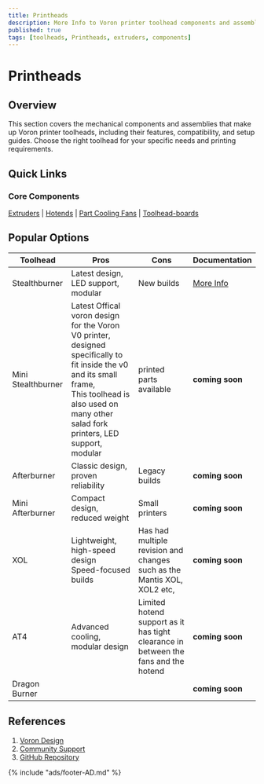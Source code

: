 ```yaml
---
title: Printheads
description: More Info to Voron printer toolhead components and assemblies
published: true
tags: [toolheads, Printheads, extruders, components]
---
```


# Printheads

## Overview
This section covers the mechanical components and assemblies that make up Voron printer toolheads, including their features, compatibility, and setup guides. Choose the right toolhead for your specific needs and printing requirements.

## Quick Links

### Core Components
[Extruders](extruders/index.md) | [Hotends](hotends/index.md) | [Part Cooling Fans](../electronics/fans/index.md) | [Toolhead-boards](toolhead-boards/index.md)

## Popular Options

| Toolhead | Pros | Cons | Documentation |
|----------|----------|----------|---------------|
| Stealthburner | Latest design, LED support, modular | New builds | [More Info](stealthburner/index.md) |
| Mini Stealthburner | Latest Offical voron design for the Voron V0 printer, designed specifically to fit inside the v0 and its small frame, <br> This toolhead is also used on many other salad fork printers, LED support, modular | printed parts available | **coming soon** |
| Afterburner | Classic design, proven reliability | Legacy builds | **coming soon** |
| Mini Afterburner | Compact design, reduced weight | Small printers | **coming soon** |
| XOL | Lightweight, high-speed design <br> Speed-focused builds | Has had multiple revision and changes such as the Mantis XOL, XOL2 etc, | **coming soon** |
| AT4 | Advanced cooling, modular design | Limited hotend support as it has tight clearance in between the fans and the hotend | **coming soon** |
| Dragon Burner | | | **coming soon** |


## References
1. [Voron Design](https://vorondesign.com)
2. [Community Support](https://discord.gg/voron)
3. [GitHub Repository](https://github.com/VoronDesign)

{% include "ads/footer-AD.md" %}

